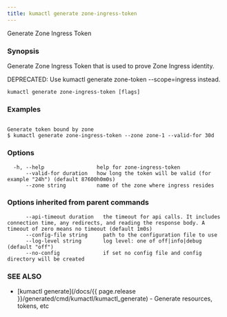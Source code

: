 ```yaml
---
title: kumactl generate zone-ingress-token
---
```


Generate Zone Ingress Token

### Synopsis

Generate Zone Ingress Token that is used to prove Zone Ingress identity.

DEPRECATED: Use kumactl generate zone-token --scope=ingress instead.


```
kumactl generate zone-ingress-token [flags]
```

### Examples

```

Generate token bound by zone
$ kumactl generate zone-ingress-token --zone zone-1 --valid-for 30d

```

### Options

```
  -h, --help                 help for zone-ingress-token
      --valid-for duration   how long the token will be valid (for example "24h") (default 87600h0m0s)
      --zone string          name of the zone where ingress resides
```

### Options inherited from parent commands

```
      --api-timeout duration   the timeout for api calls. It includes connection time, any redirects, and reading the response body. A timeout of zero means no timeout (default 1m0s)
      --config-file string     path to the configuration file to use
      --log-level string       log level: one of off|info|debug (default "off")
      --no-config              if set no config file and config directory will be created
```

### SEE ALSO

* [kumactl generate](/docs/{{ page.release }}/generated/cmd/kumactl/kumactl_generate)	 - Generate resources, tokens, etc

